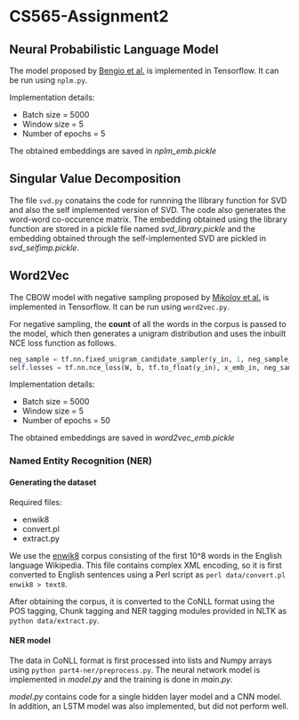 # CS565-Assignment2

## Neural Probabilistic Language Model

The model proposed by [Bengio et al.](http://www.jmlr.org/papers/volume3/bengio03a/bengio03a.pdf) is implemented in Tensorflow. It can be run using `nplm.py`.

Implementation details:
* Batch size = 5000
* Window size = 5
* Number of epochs = 5

The obtained embeddings are saved in *nplm_emb.pickle*

## Singular Value Decomposition

The file `svd.py` conatains the code for runnning the llibrary function for SVD and also the self implemented version of SVD. The code also generates the word-word co-occurence matrix. The embedding obtained using the library function are stored in a pickle file named *svd_library.pickle* and the embedding obtained through the self-implemented SVD are pickled in *svd_selfimp.pickle*.  

## Word2Vec

The CBOW model with negative sampling proposed by [Mikolov et al.](https://papers.nips.cc/paper/5021-distributed-representations-of-words-and-phrases-and-their-compositionality.pdf) is implemented in Tensorflow. It can be run using `word2vec.py`.

For negative sampling, the **count** of all the words in the corpus is passed to the model, which then generates a unigram distribution and uses the inbuilt NCE loss function as follows.

```python
neg_sample = tf.nn.fixed_unigram_candidate_sampler(y_in, 1, neg_sample_size, True, dictionary_size, unigrams=count)
self.losses = tf.nn.nce_loss(W, b, tf.to_float(y_in), x_emb_in, neg_sample_size, dictionary_size, sampled_values=neg_sample)
```

Implementation details:
* Batch size = 5000
* Window size = 5
* Number of epochs = 50

The obtained embeddings are saved in *word2vec_emb.pickle*

### Named Entity Recognition (NER)

#### Generating the dataset

Required files:
* enwik8
* convert.pl
* extract.py

We use the [enwik8](http://mattmahoney.net/dc/textdata.html) corpus consisting of the first 10^8 words in the English language Wikipedia. This file contains complex XML encoding, so it is first converted to English sentences using a Perl script as `perl data/convert.pl enwik8 > text8`.

After obtaining the corpus, it is converted to the CoNLL format using the POS tagging, Chunk tagging and NER tagging modules provided in NLTK as `python data/extract.py`. 

#### NER model

The data in CoNLL format is first processed into lists and Numpy arrays using `python part4-ner/preprocess.py`. The neural network model is implemented in *model.py* and the training is done in *main.py*.

*model.py* contains code for a single hidden layer model and a CNN model. In addition, an LSTM model was also implemented, but did not perform well.
